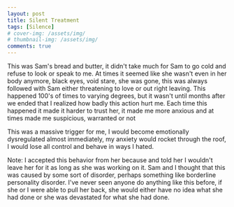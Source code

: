 ```yaml
---
layout: post
title: Silent Treatment
tags: [Silence]
# cover-img: /assets/img/
# thumbnail-img: /assets/img/
comments: true
---
```

This was Sam's bread and butter, it didn't take much for Sam to go cold and refuse to look or speak to me. At times it seemed like she wasn't even in her body anymore, black eyes, void stare, she was gone, this was always followed with Sam either threatening to love or out right leaving. This happened 100's of times to varying degrees, but it wasn't until months after we ended that I realized how badly this action hurt me. Each time this happened it made it harder to trust her, it made me more anxious and at times made me suspicious, warranted or not  

This was a massive trigger for me, I would become emotionally dysregulated almost immediately, my anxiety would rocket through the roof, I would lose all control and behave in ways I hated.
  
Note: I accepted this behavior from her because and told her I wouldn't leave her for it as long as she was working on it. Sam and I thought that this was caused by some sort of disorder, perhaps something like borderline personality disorder. I've never seen anyone do anything like this before, if she or I were able to pull her back, she would either have no idea what she had done or she was devastated for what she had done.
